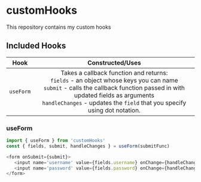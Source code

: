 # customHooks
This repository contains my custom hooks

## Included Hooks

 Hook | Constructed/Uses 
 ---- | :--------------:
 `useForm` | Takes a callback function and returns: <br> `fields` - an object whose keys you can name <br> `submit` - calls the callback function passed in with updated fields as arguments <br> `handleChanges` - updates the `field` that you specify using dot notation.

### useForm
 ```javascript
import { useForm } from 'customHooks'
const { fields, submit, handleChanges } = useForm(submitFunc)

<form onSubmit={submit}>
    <input name='username' value={fields.username} onChange={handleChanges} />
    <input name='password' value={fields.password} onChange={handleChanges} />
</form>
```
